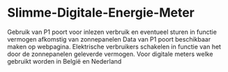 # Slimme-Digitale-Energie-Meter
Gebruik van P1 poort voor inlezen verbruik en eventueel sturen in functie vermogen afkomstig van zonnepanelen
Data van P1 poort beschikbaar maken op webpagina.
Elektrische verbruikers schakelen in functie van het door de zonnepanelen geleverde vermogen.
Voor digitale meters welke gebruikt worden in België en Nederland
